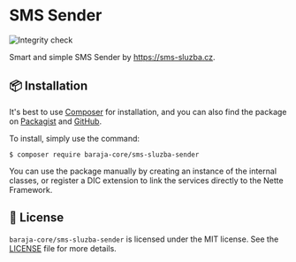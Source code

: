 SMS Sender
==========

![Integrity check](https://github.com/baraja-core/sms-sluzba-sender/workflows/Integrity%20check/badge.svg)

Smart and simple SMS Sender by https://sms-sluzba.cz.

📦 Installation
---------------

It's best to use [Composer](https://getcomposer.org) for installation, and you can also find the package on
[Packagist](https://packagist.org/packages/baraja-core/sms-sluzba-sender) and
[GitHub](https://github.com/baraja-core/sms-sluzba-sender).

To install, simply use the command:

```shell
$ composer require baraja-core/sms-sluzba-sender
```

You can use the package manually by creating an instance of the internal classes, or register a DIC extension to link the services directly to the Nette Framework.

📄 License
-----------

`baraja-core/sms-sluzba-sender` is licensed under the MIT license. See the [LICENSE](https://github.com/baraja-core/template/blob/master/LICENSE) file for more details.
